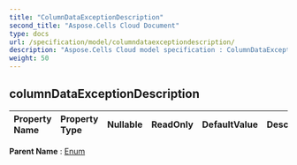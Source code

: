 ```yaml
---
title: "ColumnDataExceptionDescription"
second_title: "Aspose.Cells Cloud Document"
type: docs
url: /specification/model/columndataexceptiondescription/
description: "Aspose.Cells Cloud model specification : ColumnDataExceptionDescription. Effortlessly handle Excel and other spreadsheet documents with features like opening, generating, editing, splitting, merging, comparing, and converting."
weight: 50
---
```


## **columnDataExceptionDescription**

 

| Property Name | Property Type | Nullable |  ReadOnly | DefaultValue | Description | 
| :- | :- | :- |:- |  :- | :- |

**Parent Name** : [Enum](enum)

